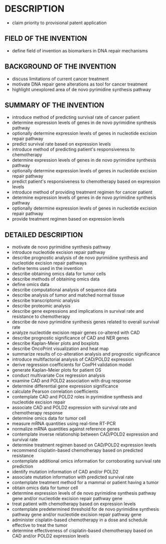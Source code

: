 # DESCRIPTION

- claim priority to provisional patent application

## FIELD OF THE INVENTION

- define field of invention as biomarkers in DNA repair mechanisms

## BACKGROUND OF THE INVENTION

- discuss limitations of current cancer treatment
- motivate DNA repair gene alterations as tool for cancer treatment
- highlight unexplored area of de novo pyrimidine synthesis pathway

## SUMMARY OF THE INVENTION

- introduce method of predicting survival rate of cancer patient
- determine expression levels of genes in de novo pyrimidine synthesis pathway
- optionally determine expression levels of genes in nucleotide excision repair pathway
- predict survival rate based on expression levels
- introduce method of predicting patient's responsiveness to chemotherapy
- determine expression levels of genes in de novo pyrimidine synthesis pathway
- optionally determine expression levels of genes in nucleotide excision repair pathway
- predict patient's responsiveness to chemotherapy based on expression levels
- introduce method of providing treatment regimen for cancer patient
- determine expression levels of genes in de novo pyrimidine synthesis pathway
- optionally determine expression levels of genes in nucleotide excision repair pathway
- provide treatment regimen based on expression levels

## DETAILED DESCRIPTION

- motivate de novo pyrimidine synthesis pathway
- introduce nucleotide excision repair pathway
- describe prognostic analysis of de novo pyrimidine synthesis and nucleotide excision repair pathways
- define terms used in the invention
- describe obtaining omics data for tumor cells
- describe methods of obtaining omics data
- define omics data
- describe computational analysis of sequence data
- describe analysis of tumor and matched normal tissue
- describe transcriptomic analysis
- describe proteomic analysis
- describe gene expressions and implications in survival rate and resistance to chemotherapy
- describe de novo pyrimidine synthesis genes related to overall survival rate
- analyze nucleotide excision repair genes co-altered with CAD
- describe prognostic significance of CAD and NER genes
- describe Kaplan-Meier plots and boxplots
- describe OncoPrint visualization and heat map
- summarize results of co-alteration analysis and prognostic significance
- introduce multifactorial analysis of CAD/POLD2 expression
- derive regression coefficients for CoxPH validation model
- generate Kaplan-Meier plots for patient OS
- conduct multivariate Cox regression analysis
- examine CAD and POLD2 association with drug response
- determine differential gene expression significance
- calculate Pearson correlation coefficients
- contemplate CAD and POLD2 roles in pyrimidine synthesis and nucleotide excision repair
- associate CAD and POLD2 expression with survival rate and chemotherapy response
- determine omics data for tumor cell
- measure mRNA quantities using real-time RT-PCR
- normalize mRNA quantities against reference genes
- contemplate inverse relationship between CAD/POLD2 expression and survival rate
- determine treatment regimen based on CAD/POLD2 expression levels
- recommend cisplatin-based chemotherapy based on predicted resistance
- contemplate additional omics information for corroborating survival rate prediction
- identify mutation information of CAD and/or POLD2
- associate mutation information with predicted survival rate
- contemplate treatment method for a mammal or patient having a tumor
- obtain omics data for tumor cell
- determine expression levels of de novo pyrimidine synthesis pathway gene and/or nucleotide excision repair pathway gene
- treat patient with chemotherapy based on expression levels
- contemplate predetermined threshold for de novo pyrimidine synthesis pathway gene and/or nucleotide excision repair pathway gene
- administer cisplatin-based chemotherapy in a dose and schedule effective to treat the tumor
- determine effectiveness of cisplatin-based chemotherapy based on CAD and/or POLD2 expression levels


